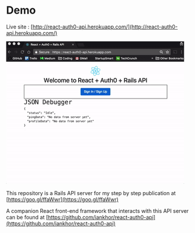 Demo
====

Live site : [http://react-auth0-api.herokuapp.com/](http://react-auth0-api.herokuapp.com/)

![API Demo.gif](https://github.com/iankhor/files/blob/master/ror-auth0-api/2.%20API%20Demo.gif)  

This repository is a Rails API server for my step by step publication at [https://goo.gl/ffaWwr](https://goo.gl/ffaWwr)

A companion React front-end framework that interacts with this API server can be found at 
[https://github.com/iankhor/react-auth0-api](https://github.com/iankhor/react-auth0-api)
